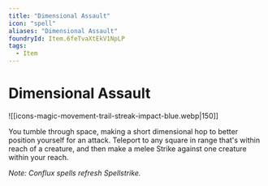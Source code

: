 ```yaml
---
title: "Dimensional Assault"
icon: "spell"
aliases: "Dimensional Assault"
foundryId: Item.6feTvaXtEkV1NpLP
tags:
  - Item
---
```


# Dimensional Assault
![[icons-magic-movement-trail-streak-impact-blue.webp|150]]

You tumble through space, making a short dimensional hop to better position yourself for an attack. Teleport to any square in range that's within reach of a creature, and then make a melee Strike against one creature within your reach.

_Note: Conflux spells refresh Spellstrike._
